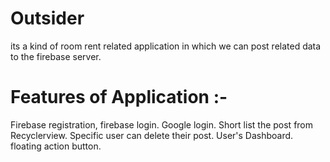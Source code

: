 # Outsider
its a kind of room rent related application in which we can post related data to the firebase server.
# Features of Application :-
Firebase registration, firebase login.
Google login.
Short list the post from Recyclerview.
Specific user can delete their post.
User's Dashboard.
floating action button.
